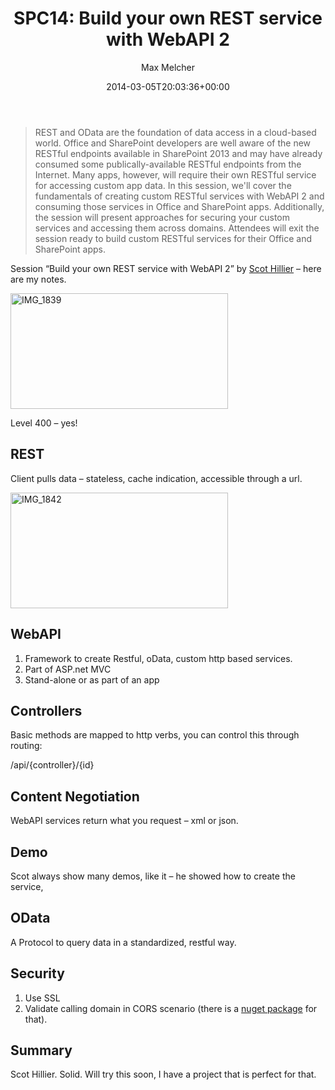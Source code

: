 ﻿---
title: 'SPC14: Build your own REST service with WebAPI 2'
author: Max Melcher
aliases:
   - "/post/2014-03-05-spc14-build-rest-service-webapi-2/"
2014: "03"
type: post
date: 2014-03-05T20:03:36+00:00
url: /2014/03/spc14-build-rest-service-webapi-2/
yourls_shorturl:
  - http://melcher.it/s/29
categories:
  - Development
  - SharePoint 2013

---
> REST and OData are the foundation of data access in a cloud-based world. Office and SharePoint developers are well aware of the new RESTful endpoints available in SharePoint 2013 and may have already consumed some publically-available RESTful endpoints from the Internet. Many apps, however, will require their own RESTful service for accessing custom app data. In this session, we'll cover the fundamentals of creating custom RESTful services with WebAPI 2 and consuming those services in Office and SharePoint apps. Additionally, the session will present approaches for securing your custom services and accessing them across domains. Attendees will exit the session ready to build custom RESTful services for their Office and SharePoint apps.

Session “Build your own REST service with WebAPI 2” by [Scot Hillier][1] – here are my notes.

[<img style="background-image: none; padding-top: 0px; padding-left: 0px; display: inline; padding-right: 0px; border: 0px;" title="IMG_1839" alt="IMG_1839" src="http://melcher.it/wp-content/uploads/IMG_1839_thumb.jpg" width="348" height="185" border="0" />][2]

Level 400 – yes!

## REST

Client pulls data – stateless, cache indication, accessible through a url.

[<img style="background-image: none; padding-top: 0px; padding-left: 0px; display: inline; padding-right: 0px; border: 0px;" title="IMG_1842" alt="IMG_1842" src="http://melcher.it/wp-content/uploads/IMG_1842_thumb.jpg" width="348" height="185" border="0" />][3]

## WebAPI

  1. Framework to create Restful, oData, custom http based services.
  2. Part of ASP.net MVC
  3. Stand-alone or as part of an app

## Controllers

Basic methods are mapped to http verbs, you can control this through routing:
  
/api/{controller}/{id}

## Content Negotiation

WebAPI services return what you request – xml or json.

## Demo

Scot always show many demos, like it – he showed how to create the service,

## OData

A Protocol to query data in a standardized, restful way.

## Security

  1. Use SSL
  2. Validate calling domain in CORS scenario (there is a [nuget package][4] for that).

## Summary

Scot Hillier. Solid. Will try this soon, I have a project that is perfect for that.

 [1]: https://twitter.com/ScotHillier
 [2]: http://melcher.it/wp-content/uploads/IMG_1839.jpg
 [3]: http://melcher.it/wp-content/uploads/IMG_1842.jpg
 [4]: https://www.nuget.org/packages/Microsoft.AspNet.WebApi.Cors/

